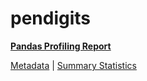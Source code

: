 # pendigits

[**Pandas Profiling Report**](../docs_sources/profile/pendigits.html)

[Metadata](metadata.yaml) | [Summary Statistics](summary_stats.csv)

